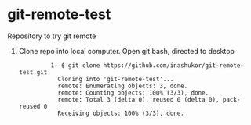 # git-remote-test
Repository to try git remote

1. Clone repo into local computer. Open git bash, directed to desktop
                
                1- $ git clone https://github.com/inashukor/git-remote-test.git
                  Cloning into 'git-remote-test'...
                  remote: Enumerating objects: 3, done.
                  remote: Counting objects: 100% (3/3), done.
                  remote: Total 3 (delta 0), reused 0 (delta 0), pack-reused 0
                  Receiving objects: 100% (3/3), done.
